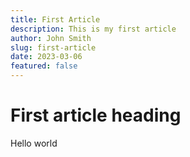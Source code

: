 ```yaml
---
title: First Article
description: This is my first article
author: John Smith
slug: first-article
date: 2023-03-06
featured: false
---
```


# First article heading

Hello world